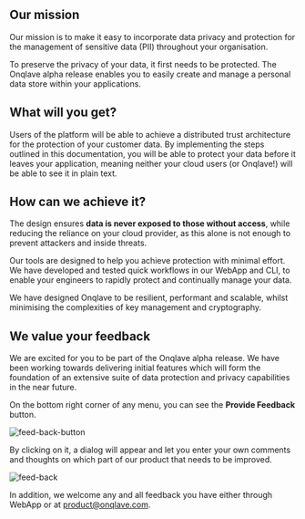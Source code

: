 ## **Our mission**

Our mission is to make it easy to incorporate data privacy and protection for the management of sensitive data (PII) throughout your organisation.

To preserve the privacy of your data, it first needs to be protected. The Onqlave alpha release enables you to easily create and manage a personal data store within your applications.

## **What will you get?**

Users of the platform will be able to achieve a distributed trust architecture for the protection of your customer data. By implementing the steps outlined in this documentation, you will be able to protect your data before it leaves your application, meaning neither your cloud users (or Onqlave!) will be able to see it in plain text.

## **How can we achieve it?**
The design ensures **data is never exposed to those without access**, while reducing the reliance on your cloud provider, as this alone is not enough to prevent attackers and inside threats.

Our tools are designed to help you achieve protection with minimal effort. We have developed and tested quick workflows in our WebApp and CLI, to enable your engineers to rapidly protect and continually manage your data.

We have designed Onqlave to be resilient, performant and scalable, whilst minimising the complexities of key management and cryptography.

## **We value your feedback**
We are excited for you to be part of the Onqlave alpha release. We have been working towards delivering initial features which will form the foundation of an extensive suite of data protection and privacy capabilities in the near future.

On the bottom right corner of any menu, you can see the **Provide Feedback** button.

![feed-back-button](https://t36712295.p.clickup-attachments.com/t36712295/4b980f10-3dd7-44b7-b459-0deab3b0b67c/arx-2.png)

By clicking on it, a dialog will appear and let you enter your own comments and thoughts on which part of our product that needs to be improved.

![feed-back](https://t36712295.p.clickup-attachments.com/t36712295/ed68b79f-6140-4023-bc25-dcb3914791ed/image.png)

In addition, we welcome any and all feedback you have either through WebApp or at <product@onqlave.com>.
